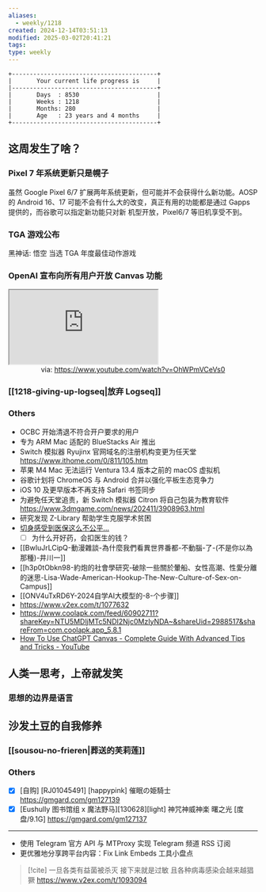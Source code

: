 ```yaml
---
aliases:
  - weekly/1218
created: 2024-12-14T03:51:13
modified: 2025-03-02T20:41:21
tags: 
type: weekly
---
```


```shell
+-----------------------------------------+
|       Your current life progress is     |
|-----------------------------------------+
|       Days  : 8530                      |
|       Weeks : 1218                      |
|       Months: 280                       |
|       Age   : 23 years and 4 months     |
+-----------------------------------------+
```

## 这周发生了啥？

### Pixel 7 年系统更新只是幌子

虽然 Google Pixel 6/7 扩展两年系统更新，但可能并不会获得什么新功能。AOSP 的 Android 16、17 可能不会有什么大的改变，真正有用的功能都是通过 Gapps 提供的，而谷歌可以指定新功能只对新 机型开放，Pixel6/7 等旧机享受不到。

### TGA 游戏公布

黑神话: 悟空 当选 TGA 年度最佳动作游戏

### OpenAI 宣布向所有用户开放 Canvas 功能
<iframe src="https://www.youtube.com/embed/OhWPmVCeVs0" allow="accelerometer; autoplay; clipboard-write; encrypted-media; gyroscope; picture-in-picture; web-share" referrerpolicy="strict-origin-when-cross-origin" allowfullscreen></iframe>
<center>via: <a href='https://www.youtube.com/watch?v=OhWPmVCeVs0' target='_blank' class='external-link'>https://www.youtube.com/watch?v=OhWPmVCeVs0</a></center>

### [[1218-giving-up-logseq|放弃 Logseq]]
### Others

- OCBC 开始清退不符合开户要求的用户
- 专为 ARM Mac 适配的 BlueStacks Air 推出
- Switch 模拟器 Ryujinx 官网域名的注册机构变更为任天堂 https://www.ithome.com/0/811/105.htm
- 苹果 M4 Mac 无法运行 Ventura 13.4 版本之前的 macOS 虚拟机
- 谷歌计划将 ChromeOS 与 Android 合并以强化平板生态竞争力
- iOS 10 及更早版本不再支持 Safari 书签同步
- 为避免任天堂追责，新 Switch 模拟器 Citron 将自己包装为教育软件
  https://www.3dmgame.com/news/202411/3908963.html
- 研究发现 Z-Library 帮助学生克服学术贫困
- [切身感受到医保这么不公平...](https://www.v2ex.com/t/1090550#reply58)
    - [ ] 为什么开好药，会扣医生的钱？ 
- [[BwIuJrLCipQ-動漫雜談-為什麼我們看異世界番都-不動腦-了-(不是你以為那種)-井川一]]
- [[h3p0tObkn98-約炮的社會學研究-破除一些關於暈船、女性高潮、性愛分離的迷思-Lisa-Wade-American-Hookup-The-New-Culture-of-Sex-on-Campus]]
- [[ONV4uTxRD6Y-2024自学AI大模型的-8-个步骤]]
- https://www.v2ex.com/t/1077632
- https://www.coolapk.com/feed/60902711?shareKey=NTU5MDljMTc5NDI2Njc0MzIyNDA~&shareUid=2988517&shareFrom=com.coolapk.app_5.8.1
- [How To Use ChatGPT Canvas - Complete Guide With Advanced Tips and Tricks - YouTube](https://www.youtube.com/watch?v=)



## 人类一思考，上帝就发笑

### 思想的边界是语言
 

## 沙发土豆的自我修养

### [[sousou-no-frieren|葬送的芙莉莲]]

### Others

- [x] [自购] [RJ01045491] [happypink] 催眠の姫騎士 https://gmgard.com/gm127139
- [x] [Eushully 图书馆组 x 魔法野马]\[130628]\[light] 神咒神威神楽 曙之光 [度盘/9.1G] https://gmgard.com/gm127137

----

- 使用 Telegram 官方 API 与 MTProxy 实现 Telegram 频道 RSS 订阅
- 更优雅地分享跨平台内容：Fix Link Embeds 工具小盘点

> [!cite]
> 一旦各类有益菌被杀灭 接下来就是过敏 且各种病毒感染会越来越猖獗
> https://www.v2ex.com/t/1093094
